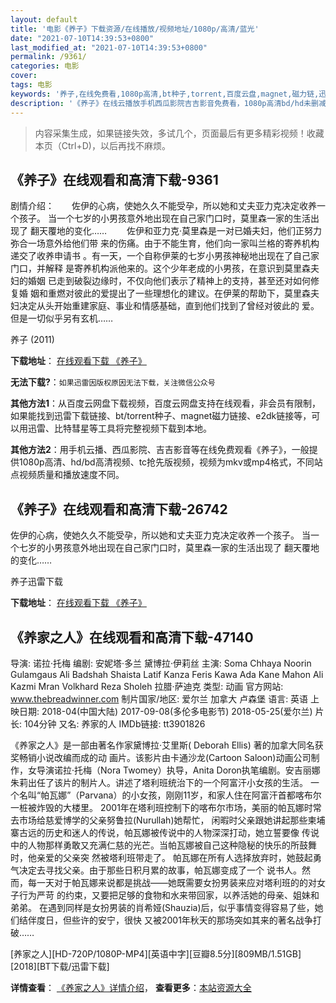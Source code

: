 ```yaml
---
layout: default
title: '电影《养子》下载资源/在线播放/视频地址/1080p/高清/蓝光'
date: "2021-07-10T14:39:53+0800"
last_modified_at: "2021-07-10T14:39:53+0800"
permalink: /9361/
categories: 电影
cover:
tags: 电影
keywords: '养子,在线免费看,1080p高清,bt种子,torrent,百度云盘,magnet,磁力链,迅雷下载资源'
description: '《养子》在线云播放手机西瓜影院吉吉影音免费看，1080p高清bd/hd未删减完整版和tc抢先枪版，mkv/mp4格式，附带bt/torrent种子、magnet/磁力链、百度云盘、网盘资源迅雷下载链接'
---
```


>内容采集生成，如果链接失效，多试几个，页面最后有更多精彩视频！收藏本页（Ctrl+D)，以后再找不麻烦。


## 《养子》在线观看和高清下载-9361

剧情介绍：　　佐伊的心病，使她久久不能受孕，所以她和丈夫亚力克决定收养一个孩子。 当一个七岁的小男孩意外地出现在自己家门口时，莫里森一家的生活出现了 翻天覆地的变化…… 　　佐伊和亚力克·莫里森是一对已婚夫妇，他们正努力弥合一场意外给他们带 来的伤痛。由于不能生育，他们向一家叫兰格的寄养机构递交了收养申请书 。有一天，一个自称伊莱的七岁小男孩神秘地出现在了自己家门口，并解释 是寄养机构派他来的。这个少年老成的小男孩，在意识到莫里森夫妇的婚姻 已走到破裂边缘时，不仅向他们表示了精神上的支持，甚至还对如何修复婚 姻和重燃对彼此的爱提出了一些理想化的建议。在伊莱的帮助下，莫里森夫 妇决定从头开始重建家庭、事业和情感基础，直到他们找到了曾经对彼此的 爱。但是一切似乎另有玄机……


养子 (2011)

**下载地址**： [在线观看下载 《养子》](https://www.btbtdy.me/btdy/dy9565.html) 


**无法下载?**：`如果迅雷因版权原因无法下载，关注微信公众号 `

**其他方法1**：从百度云网盘下载视频，百度云网盘支持在线观看，非会员有限制，如果能找到迅雷下载链接、bt/torrent种子、magnet磁力链接、e2dk链接等，可以用迅雷、比特彗星等工具将完整视频下载到本地。

**其他方法2**：用手机云播、西瓜影院、吉吉影音等在线免费观看《养子》，一般提供1080p高清、hd/bd高清视频、tc抢先版视频，视频为mkv或mp4格式，不同站点视频质量和播放速度不同。


## 《养子》在线观看和高清下载-26742

佐伊的心病，使她久久不能受孕，所以她和丈夫亚力克决定收养一个孩子。 当一个七岁的小男孩意外地出现在自己家门口时，莫里森一家的生活出现了 翻天覆地的变化&hellip;…


养子迅雷下载

**下载地址**： [在线观看下载 《养子》](https://www.993dy.com//vod-detail-id-21516.html) 


## 《养家之人》在线观看和高清下载-47140

导演: 诺拉·托梅 编剧: 安妮塔·多兰 黛博拉·伊莉丝 主演: Soma Chhaya Noorin Gulamgaus Ali Badshah Shaista Latif Kanza Feris Kawa Ada Kane Mahon Ali Kazmi Mran Volkhard Reza Sholeh 拉腊·萨迪克 类型: 动画 官方网站: www.thebreadwinner.com 制片国家/地区: 爱尔兰 加拿大 卢森堡 语言: 英语 上映日期: 2018-04(中国大陆) 2017-09-08(多伦多电影节) 2018-05-25(爱尔兰) 片长: 104分钟 又名: 养家的人 IMDb链接: tt3901826

《养家之人》是一部由著名作家黛博拉·艾里斯( Deborah Ellis) 著的加拿大同名获奖畅销小说改编而成的动 画片。该影片由卡通沙龙(Cartoon Saloon)动画公司制作，女导演诺拉·托梅（Nora Twomey）执导，Anita Doron执笔编剧。安吉丽娜朱莉出任了该片的制片人。讲述了塔利班统治下的一个阿富汗小女孩的生活。 一个名叫“帕瓦娜”（Parvana）的小女孩，刚刚11岁，和家人住在阿富汗首都喀布尔一桩被炸毁的大楼里。 2001年在塔利班控制下的喀布尔市场，美丽的帕瓦娜时常去市场给慈爱博学的父亲努鲁拉(Nurullah)她帮忙， 闲暇时父亲跟她讲起那些柬埔寨古远的历史和迷人的传说，帕瓦娜被传说中的人物深深打动，她立誓要像 传说中的人物那样勇敢又充满仁慈的光芒。当帕瓦娜被自己这种隐秘的快乐的所鼓舞时，他亲爱的父亲突 然被塔利班带走了。 帕瓦娜在所有人选择放弃时，她鼓起勇气决定去寻找父亲。由于那些日积月累的故事，帕瓦娜变成了一个 说书人。然而，每一天对于帕瓦娜来说都是挑战——她既需要女扮男装来应对塔利班的的对女子行为严苛 的约束，又要把足够的食物和水来带回家，以养活她的母亲、姐妹和弟弟。 在遇到同样是女扮男装的肖希娅(Shauzia)后，似乎事情变得容易了些，她们结伴度日，但些许的安宁，很快 又被2001年秋天的那场突如其来的著名战争打破……


[养家之人][HD-720P/1080P-MP4][英语中字][豆瓣8.5分][809MB/1.51GB][2018][BT下载/迅雷下载]

**详情查看**： [《养家之人》详情介绍](/movie/47140/)， **查看更多**：[本站资源大全](/movie/t/all/)

